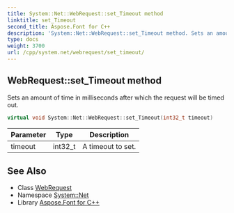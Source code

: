 ```yaml
---
title: System::Net::WebRequest::set_Timeout method
linktitle: set_Timeout
second_title: Aspose.Font for C++
description: 'System::Net::WebRequest::set_Timeout method. Sets an amount of time in milliseconds after which the request will be timed out in C++.'
type: docs
weight: 3700
url: /cpp/system.net/webrequest/set_timeout/
---
```

## WebRequest::set_Timeout method


Sets an amount of time in milliseconds after which the request will be timed out.

```cpp
virtual void System::Net::WebRequest::set_Timeout(int32_t timeout)
```


| Parameter | Type | Description |
| --- | --- | --- |
| timeout | int32_t | A timeout to set. |

## See Also

* Class [WebRequest](../)
* Namespace [System::Net](../../)
* Library [Aspose.Font for C++](../../../)
